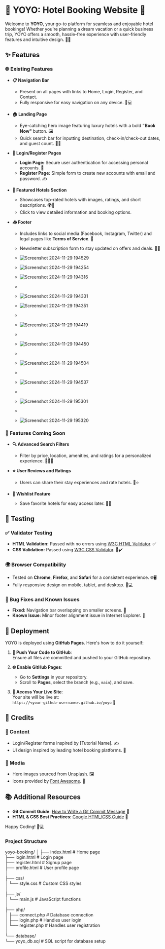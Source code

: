 # 🌟 YOYO: Hotel Booking Website 🌟

Welcome to **YOYO**, your go-to platform for seamless and enjoyable hotel bookings! Whether you're planning a dream vacation or a quick business trip, YOYO offers a smooth, hassle-free experience with user-friendly features and intuitive design. 🏨✨

## ✨ Features

### 🌐 Existing Features

- **📋 Navigation Bar**  
  - Present on all pages with links to Home, Login, Register, and Contact.  
  - Fully responsive for easy navigation on any device. 📱💻  

- **🏠 Landing Page**  
  - Eye-catching hero image featuring luxury hotels with a bold **"Book Now"** button. 🖼️  
  - Quick search bar for inputting destination, check-in/check-out dates, and guest count. 📅👤  

- **🔐 Login/Register Pages**  
  - **Login Page:** Secure user authentication for accessing personal accounts. 🔑  
  - **Register Page:** Simple form to create new accounts with email and password. ✍️  

- **🏨 Featured Hotels Section**  
  - Showcases top-rated hotels with images, ratings, and short descriptions. 🌍🌟  
  - Click to view detailed information and booking options.  

- **📥 Footer**  
  - Includes links to social media (Facebook, Instagram, Twitter) and legal pages like **Terms of Service**. 🔗  
  - Newsletter subscription form to stay updated on offers and deals. 📰📧
 
  - ![Screenshot 2024-11-29 194529](https://github.com/user-attachments/assets/5313dff6-761d-4b49-ab65-d888c7f2dc4c)

 
  - ![Screenshot 2024-11-29 194254](https://github.com/user-attachments/assets/fd40bbc9-c8e4-44ca-913a-5bbfd6b9eb96)

  - ![Screenshot 2024-11-29 194316](https://github.com/user-attachments/assets/798646c2-458d-4654-8373-a310433a32e2)
  - 
  - ![Screenshot 2024-11-29 194331](https://github.com/user-attachments/assets/57db51d9-86ee-424e-9e17-7c5e689761b1)

  - ![Screenshot 2024-11-29 194351](https://github.com/user-attachments/assets/e33b02f8-6625-4df3-9ad8-d952c44d0a95)
  - 
  - ![Screenshot 2024-11-29 194419](https://github.com/user-attachments/assets/762d8079-abeb-4865-8adc-862ca67c4616)
  - 
  - ![Screenshot 2024-11-29 194450](https://github.com/user-attachments/assets/74067c8b-0b06-4143-8a68-3cf2baa682a8)
  - 
  - ![Screenshot 2024-11-29 194504](https://github.com/user-attachments/assets/985de4a1-4589-48e4-b0e3-61ccfbaf1ab8)
  - 
  - ![Screenshot 2024-11-29 194537](https://github.com/user-attachments/assets/64ea96e5-80b9-4e20-bbbb-2cbf896ba4f8)

  - 
  - ![Screenshot 2024-11-29 195301](https://github.com/user-attachments/assets/5e750fdb-90e7-4024-9319-eb122ec0e422)
  - 
  - ![Screenshot 2024-11-29 195320](https://github.com/user-attachments/assets/0ad8d895-db8d-42c6-87b3-d5509b56943e)


### 🚀 Features Coming Soon
- **🔍 Advanced Search Filters**  
  - Filter by price, location, amenities, and ratings for a personalized experience. 💸📍🌟  

- **⭐ User Reviews and Ratings**  
  - Users can share their stay experiences and rate hotels. 💬⭐  

- **💖 Wishlist Feature**  
  - Save favorite hotels for easy access later. 📝💖  

## 🧪 Testing

### ✅ Validator Testing

- **HTML Validation:** Passed with no errors using [W3C HTML Validator](https://validator.w3.org/). ✅  
- **CSS Validation:** Passed using [W3C CSS Validator](https://jigsaw.w3.org/css-validator/). 🎨✔️  

### 🌍 Browser Compatibility

- Tested on **Chrome**, **Firefox**, and **Safari** for a consistent experience. 🌐🖥️  
- Fully responsive design on mobile, tablet, and desktop. 📱💻  

### 🔧 Bug Fixes and Known Issues

- **Fixed:** Navigation bar overlapping on smaller screens. 🎉  
- **Known Issue:** Minor footer alignment issue in Internet Explorer. 🐞  

## 🚢 Deployment

YOYO is deployed using **GitHub Pages**. Here's how to do it yourself:  

1. **🚀 Push Your Code to GitHub**:  
   Ensure all files are committed and pushed to your GitHub repository.  

2. **🌐 Enable GitHub Pages**:  
   - Go to **Settings** in your repository.  
   - Scroll to **Pages**, select the branch (e.g., `main`), and save.  

3. **🔗 Access Your Live Site**:  
   Your site will be live at:  
   `https://<your-github-username>.github.io/yoyo` 🌟  

## 🎨 Credits

### 📜 Content  
- Login/Register forms inspired by [Tutorial Name]. ✍️  
- UI design inspired by leading hotel booking platforms. 🌈  

### 📸 Media  
- Hero images sourced from [Unsplash](https://unsplash.com). 🖼️  
- Icons provided by [Font Awesome](https://fontawesome.com). 🎨  

## 📚 Additional Resources

- **Git Commit Guide**: [How to Write a Git Commit Message](https://chris.beams.io/posts/git-commit/) 📝  
- **HTML & CSS Best Practices**: [Google HTML/CSS Guide](https://google.github.io/styleguide/htmlcssguide.html) 🌟  

Happy Coding! 🚀💻  








### Project Structure
yoyo-booking/
│
├── index.html                # Home page  
├── login.html                # Login page  
├── register.html             # Signup page  
├── profile.html              # User profile page  
│  
├── css/  
│   └── style.css             # Custom CSS styles  
│  
├── js/  
│   └── main.js               # JavaScript functions  
│  
├── php/  
│   ├── connect.php           # Database connection  
│   ├── login.php             # Handles user login  
│   └── register.php          # Handles user registration  
│  
└── database/  
    └── yoyo_db.sql           # SQL script for database setup  

